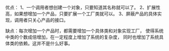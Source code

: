 优点： 1、一个调用者想创建一个对象，只要知道其名称就可以了。 
2、扩展性高，如果想增加一个产品，只要扩展一个工厂类就可以。 
3、屏蔽产品的具体实现，调用者只关心产品的接口。

缺点：每次增加一个产品时，都需要增加一个具体类和对象实现工厂，
使得系统中类的个数成倍增加，在一定程度上增加了系统的复杂度，
同时也增加了系统具体类的依赖。这并不是什么好事。